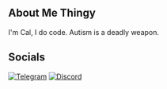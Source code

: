## About Me Thingy
I'm Cal, I do code.
Autism is a deadly weapon.

## Socials

[<img href="https://raw.githubusercontent.com/gauravghongde/social-icons/9d939e1c5b7ea4a24ac39c3e4631970c0aa1b920/SVG/Color/Telegram.svg" alt="Telegram"/>](https://t.me/master_of_autism)
[<img href="https://raw.githubusercontent.com/gauravghongde/social-icons/9d939e1c5b7ea4a24ac39c3e4631970c0aa1b920/SVG/Color/Discord.svg" alt="Discord"/>](https://discord.com/users/1165302964093722697)
